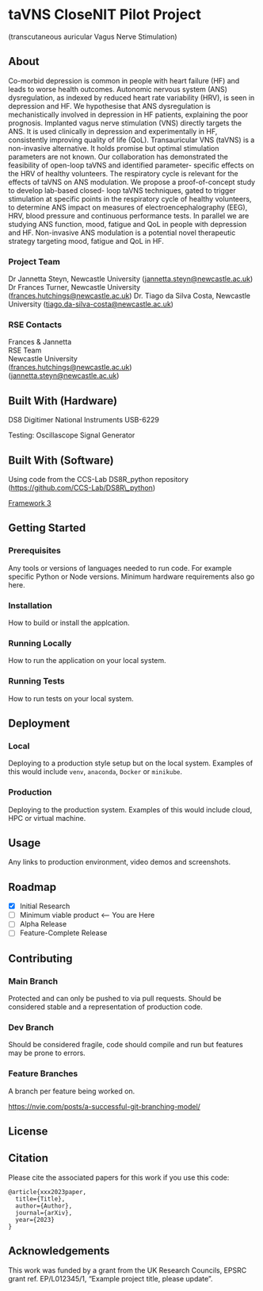 # taVNS CloseNIT Pilot Project
(transcutaneous auricular Vagus Nerve Stimulation)

## About

Co-morbid depression is common in people with heart failure (HF) and leads to worse health
outcomes. Autonomic nervous system (ANS) dysregulation, as indexed by reduced heart rate
variability (HRV), is seen in depression and HF. We hypothesise that ANS dysregulation is
mechanistically involved in depression in HF patients, explaining the poor prognosis. Implanted
vagus nerve stimulation (VNS) directly targets the ANS. It is used clinically in depression and
experimentally in HF, consistently improving quality of life (QoL). Transauricular VNS (taVNS) is a
non-invasive alternative. It holds promise but optimal stimulation parameters are not known. Our
collaboration has demonstrated the feasibility of open-loop taVNS and identified parameter-
specific effects on the HRV of healthy volunteers. The respiratory cycle is relevant for the effects
of taVNS on ANS modulation. We propose a proof-of-concept study to develop lab-based closed-
loop taVNS techniques, gated to trigger stimulation at specific points in the respiratory cycle of
healthy volunteers, to determine ANS impact on measures of electroencephalography (EEG), HRV,
blood pressure and continuous performance tests. In parallel we are studying ANS function,
mood, fatigue and QoL in people with depression and HF. Non-invasive ANS modulation is a potential novel therapeutic strategy targeting mood, fatigue and QoL in HF.

### Project Team
Dr Jannetta Steyn, Newcastle University  ([jannetta.steyn@newcastle.ac.uk](mailto:jannetta.steyn@newcastle.ac.uk))  
Dr Frances Turner, Newcastle University  ([frances.hutchings@newcastle.ac.uk](mailto:frances.hutchings@newcastle.ac.uk)) 
Dr. Tiago da Silva Costa, Newcastle University ([tiago.da-silva-costa@newcastle.ac.uk](mailto:tiago.da-silva-costa@newcastle.ac.uk))

### RSE Contacts
Frances & Jannetta  
RSE Team  
Newcastle University  
([frances.hutchings@newcastle.ac.uk](mailto:frances.hutchings@newcastle.ac.uk))  
([jannetta.steyn@newcastle.ac.uk](mailto:jannetta.steyn@newcastle.ac.uk))  

## Built With (Hardware)
DS8 Digitimer 
National Instruments USB-6229

Testing:
Oscillascope
Signal Generator


## Built With (Software)

Using code from the CCS-Lab DS8R\_python repository (https://github.com/CCS-Lab/DS8R\_python)

[Framework 3](https://something.com)  
## Getting Started

### Prerequisites

Any tools or versions of languages needed to run code. For example specific Python or Node versions. Minimum hardware requirements also go here.

### Installation

How to build or install the applcation.

### Running Locally

How to run the application on your local system.

### Running Tests

How to run tests on your local system.

## Deployment

### Local

Deploying to a production style setup but on the local system. Examples of this would include `venv`, `anaconda`, `Docker` or `minikube`. 

### Production

Deploying to the production system. Examples of this would include cloud, HPC or virtual machine. 

## Usage

Any links to production environment, video demos and screenshots.

## Roadmap

- [x] Initial Research  
- [ ] Minimum viable product <-- You are Here  
- [ ] Alpha Release  
- [ ] Feature-Complete Release  

## Contributing

### Main Branch
Protected and can only be pushed to via pull requests. Should be considered stable and a representation of production code.

### Dev Branch
Should be considered fragile, code should compile and run but features may be prone to errors.

### Feature Branches
A branch per feature being worked on.

https://nvie.com/posts/a-successful-git-branching-model/

## License

## Citation

Please cite the associated papers for this work if you use this code:

```
@article{xxx2023paper,
  title={Title},
  author={Author},
  journal={arXiv},
  year={2023}
}
```


## Acknowledgements
This work was funded by a grant from the UK Research Councils, EPSRC grant ref. EP/L012345/1, “Example project title, please update”.
